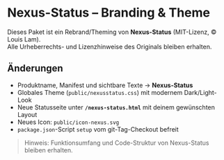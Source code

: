 
# Nexus-Status – Branding & Theme

Dieses Paket ist ein Rebrand/Theming von **Nexus-Status** (MIT-Lizenz, © Louis Lam).  
Alle Urheberrechts- und Lizenzhinweise des Originals bleiben erhalten.

## Änderungen
- Produktname, Manifest und sichtbare Texte → **Nexus-Status**
- Globales Theme (`public/nexusstatus.css`) mit modernem Dark/Light-Look
- Neue Statusseite unter **`/nexus-status.html`** mit deinem gewünschten Layout
- Neues Icon: `public/icon-nexus.svg`
- `package.json`-Script `setup` vom git-Tag-Checkout befreit

> Hinweis: Funktionsumfang und Code-Struktur von Nexus-Status bleiben erhalten.
